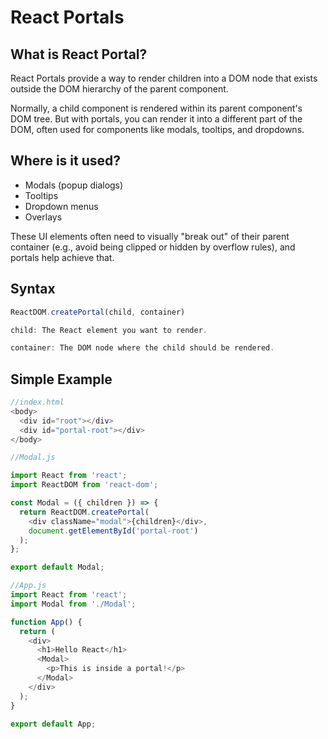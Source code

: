 # React Portals

## What is React Portal?

React Portals provide a way to render children into a DOM node that exists outside the DOM hierarchy of the parent component.

Normally, a child component is rendered within its parent component's DOM tree. But with portals, you can render it into a different part of the DOM, often used for components like modals, tooltips, and dropdowns.

## Where is it used?

- Modals (popup dialogs)
- Tooltips
- Dropdown menus
- Overlays

These UI elements often need to visually "break out" of their parent container (e.g., avoid being clipped or hidden by overflow rules), and portals help achieve that.

## Syntax

```js
ReactDOM.createPortal(child, container)

child: The React element you want to render.

container: The DOM node where the child should be rendered.

```
## Simple Example

```js
//index.html
<body>
  <div id="root"></div>
  <div id="portal-root"></div>
</body>

//Modal.js 

import React from 'react';
import ReactDOM from 'react-dom';

const Modal = ({ children }) => {
  return ReactDOM.createPortal(
    <div className="modal">{children}</div>,
    document.getElementById('portal-root')
  );
};

export default Modal;

//App.js
import React from 'react';
import Modal from './Modal';

function App() {
  return (
    <div>
      <h1>Hello React</h1>
      <Modal>
        <p>This is inside a portal!</p>
      </Modal>
    </div>
  );
}

export default App;
